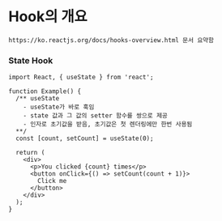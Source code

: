 # Hook의 개요

```https://ko.reactjs.org/docs/hooks-overview.html 문서 요약함```



###  State Hook

```react
import React, { useState } from 'react';

function Example() {
  /** useState
  	- useState가 바로 훅임
  	- state 값과 그 값의 setter 함수를 쌍으로 제공
  	- 인자로 초기값을 받음, 초기값은 첫 렌더링에만 한번 사용됨
  **/
  const [count, setCount] = useState(0);
  
  return (
    <div>
      <p>You clicked {count} times</p>
      <button onClick={() => setCount(count + 1)}>
        Click me
      </button>
    </div>
  );
}
```





